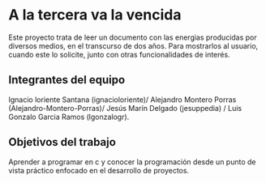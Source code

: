 # A la tercera va la vencida

Este proyecto trata de leer un documento con las energias producidas por diversos medios, en el transcurso de dos años. Para mostrarlos
al usuario, cuando este lo solicite, junto con otras funcionalidades de interés.

## Integrantes del equipo

Ignacio loriente Santana (ignacioloriente)/ Alejandro Montero Porras (Alejandro-Montero-Porras)/ Jesús Marín Delgado (jesuppedia) / Luis Gonzalo Garcia Ramos (lgonzalogr).

## Objetivos del trabajo

Aprender a programar en c y conocer la programación desde un punto de vista práctico enfocado en el desarrollo de proyectos.
